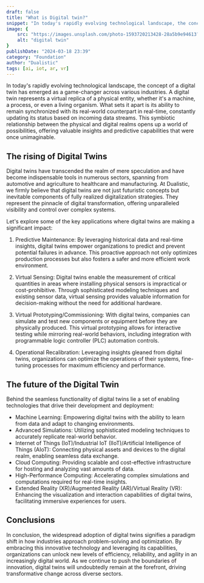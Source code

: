 ```yaml
---
draft: false
title: "What is Digital twin?"
snippet: "In today's rapidly evolving technological landscape, the concept of a digital twin has emerged as a game-changer across various industries. A digital twin represents a virtual replica of a physical entity, whether it's a machine, a process, or even a living organism."
image: {
    src: "https://images.unsplash.com/photo-1593720213428-28a5b9e94613?&fit=crop&w=430&h=240",
    alt: "digital twin"
}
publishDate: "2024-03-18 23:39"
category: "Foundation"
author: "Dualistic"
tags: [ai, iot, ar, vr]
---
```


In today's rapidly evolving technological landscape, the concept of a digital twin has emerged as a game-changer across various industries. A digital twin represents a virtual replica of a physical entity, whether it's a machine, a process, or even a living organism. What sets it apart is its ability to remain synchronized with its real-world counterpart in real-time, constantly updating its status based on incoming data streams. This symbiotic relationship between the physical and digital realms opens up a world of possibilities, offering valuable insights and predictive capabilities that were once unimaginable.

## The rising of Digital Twins
Digital twins have transcended the realm of mere speculation and have become indispensable tools in numerous sectors, spanning from automotive and agriculture to healthcare and manufacturing. At Dualistic, we firmly believe that digital twins are not just futuristic concepts but inevitable components of fully realized digitalization strategies. They represent the pinnacle of digital transformation, offering unparalleled visibility and control over complex systems.

Let's explore some of the key applications where digital twins are making a significant impact:

1. Predictive Maintenance:
   By leveraging historical data and real-time insights, digital twins empower organizations to predict and prevent potential failures in advance. This proactive approach not only optimizes production processes but also fosters a safer and more efficient work environment.

2. Virtual Sensing:
   Digital twins enable the measurement of critical quantities in areas where installing physical sensors is impractical or cost-prohibitive. Through sophisticated modeling techniques and existing sensor data, virtual sensing provides valuable information for decision-making without the need for additional hardware.

3. Virtual Prototyping/Commissioning:
   With digital twins, companies can simulate and test new components or equipment before they are physically produced. This virtual prototyping allows for interactive testing while mirroring real-world behaviors, including integration with programmable logic controller (PLC) automation controls.

4. Operational Recalibration:
   Leveraging insights gleaned from digital twins, organizations can optimize the operations of their systems, fine-tuning processes for maximum efficiency and performance.

## The future of the Digital Twin
Behind the seamless functionality of digital twins lie a set of enabling technologies that drive their development and deployment:

- Machine Learning: Empowering digital twins with the ability to learn from data and adapt to changing environments.
- Advanced Simulations: Utilizing sophisticated modeling techniques to accurately replicate real-world behavior.
- Internet of Things (IoT)/Industrial IoT (IIoT)/Artificial Intelligence of Things (AIoT): Connecting physical assets and devices to the digital realm, enabling seamless data exchange.
- Cloud Computing: Providing scalable and cost-effective infrastructure for hosting and analyzing vast amounts of data.
- High-Performance Computing: Accelerating complex simulations and computations required for real-time insights.
- Extended Reality (XR)/Augmented Reality (AR)/Virtual Reality (VR): Enhancing the visualization and interaction capabilities of digital twins, facilitating immersive experiences for users.

## Conclusions
In conclusion, the widespread adoption of digital twins signifies a paradigm shift in how industries approach problem-solving and optimization. By embracing this innovative technology and leveraging its capabilities, organizations can unlock new levels of efficiency, reliability, and agility in an increasingly digital world. As we continue to push the boundaries of innovation, digital twins will undoubtedly remain at the forefront, driving transformative change across diverse sectors.